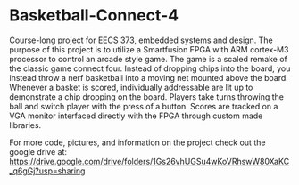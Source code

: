 # Basketball-Connect-4

Course-long project for EECS 373, embedded systems and design. The purpose of this project is to utilize a Smartfusion FPGA with ARM cortex-M3 processor to control an arcade style game. The game is a scaled remake of the classic game connect four. Instead of dropping chips into the board, you instead throw a nerf basketball into a moving net mounted above the board. Whenever a basket is scored, individually addressable are lit up to demonstrate a chip dropping on the board. Players take turns throwing the ball and switch player with the press of a button. Scores are tracked on a VGA monitor interfaced directly with the FPGA through custom made libraries. 

For more code, pictures, and information on the project check out the google drive at: https://drive.google.com/drive/folders/1Gs26vhUGSu4wKoVRhswW80XaKC_q6gGj?usp=sharing
